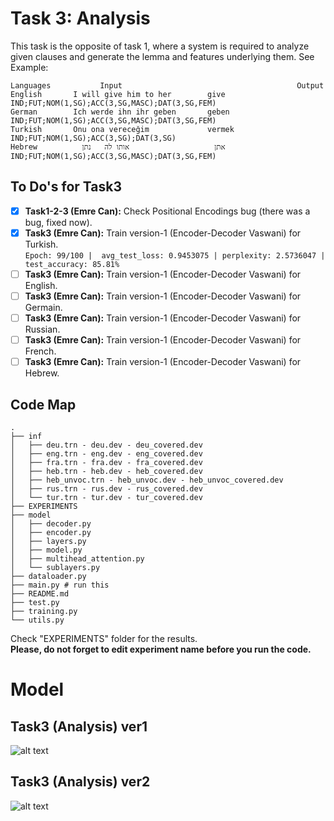 # Task 3: Analysis
This task is the opposite of task 1, where a system is required to analyze given clauses and generate the lemma and features underlying them. See Example:
```
Languages	        Input	                                    Output
English       I will give him to her        give IND;FUT;NOM(1,SG);ACC(3,SG,MASC);DAT(3,SG,FEM)
German        Ich werde ihn ihr geben       geben IND;FUT;NOM(1,SG);ACC(3,SG,MASC);DAT(3,SG,FEM)
Turkish       Onu ona vereceğim             vermek IND;FUT;NOM(1,SG);ACC(3,SG);DAT(3,SG)
Hebrew      	אתן                   אותו לה	נתן IND;FUT;NOM(1,SG);ACC(3,SG,MASC);DAT(3,SG,FEM)
```

## To Do's for Task3
- [x] **Task1-2-3 (Emre Can):** Check Positional Encodings bug (there was a bug, fixed now).
- [x] **Task3 (Emre Can):** Train version-1 (Encoder-Decoder Vaswani) for Turkish.<br>
`Epoch: 99/100 |  avg_test_loss: 0.9453075 | perplexity: 2.5736047 |  test_accuracy: 85.81%`
- [ ] **Task3 (Emre Can):** Train version-1 (Encoder-Decoder Vaswani) for English.
- [ ] **Task3 (Emre Can):** Train version-1 (Encoder-Decoder Vaswani) for Germain.
- [ ] **Task3 (Emre Can):** Train version-1 (Encoder-Decoder Vaswani) for Russian.
- [ ] **Task3 (Emre Can):** Train version-1 (Encoder-Decoder Vaswani) for French.
- [ ] **Task3 (Emre Can):** Train version-1 (Encoder-Decoder Vaswani) for Hebrew.

## Code Map
```
.
├── inf
│   ├── deu.trn - deu.dev - deu_covered.dev
│   ├── eng.trn - eng.dev - eng_covered.dev
│   ├── fra.trn - fra.dev - fra_covered.dev
│   ├── heb.trn - heb.dev - heb_covered.dev
│   ├── heb_unvoc.trn - heb_unvoc.dev - heb_unvoc_covered.dev
│   ├── rus.trn - rus.dev - rus_covered.dev
│   └── tur.trn - tur.dev - tur_covered.dev
├── EXPERIMENTS
├── model
│   ├── decoder.py
│   ├── encoder.py
│   ├── layers.py
│   ├── model.py
│   ├── multihead_attention.py
│   └── sublayers.py
├── dataloader.py
├── main.py # run this
├── README.md
├── test.py
├── training.py
└── utils.py
```

Check "EXPERIMENTS" folder for the results.<br/>
**Please, do not forget to edit experiment name before you run the code.**

# Model
## Task3 (Analysis) ver1
![alt text](https://github.com/ecacikgoz97/competation/blob/main/figures/t3_ver1.png)

## Task3 (Analysis) ver2
![alt text](https://github.com/ecacikgoz97/competation/blob/main/figures/t3_ver2.png)



